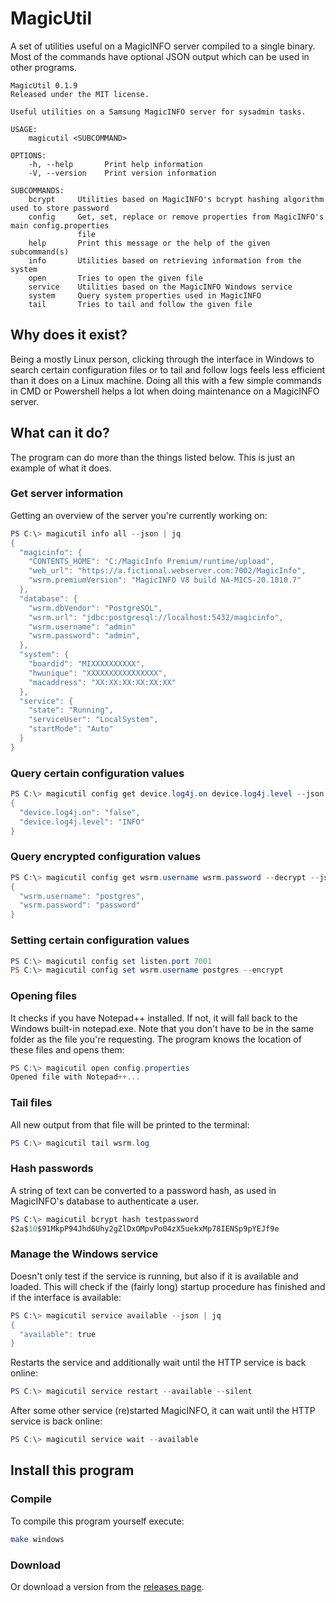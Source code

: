 # MagicUtil

A set of utilities useful on a MagicINFO server compiled to a single binary.
Most of the commands have optional JSON output which can be used in other
programs.

```
MagicUtil 0.1.9
Released under the MIT license.

Useful utilities on a Samsung MagicINFO server for sysadmin tasks.

USAGE:
    magicutil <SUBCOMMAND>

OPTIONS:
    -h, --help       Print help information
    -V, --version    Print version information

SUBCOMMANDS:
    bcrypt     Utilities based on MagicINFO's bcrypt hashing algorithm used to store password
    config     Get, set, replace or remove properties from MagicINFO's main config.properties
               file
    help       Print this message or the help of the given subcommand(s)
    info       Utilities based on retrieving information from the system
    open       Tries to open the given file
    service    Utilities based on the MagicINFO Windows service
    system     Query system properties used in MagicINFO
    tail       Tries to tail and follow the given file
```
## Why does it exist?
Being a mostly Linux person, clicking through the interface in Windows to search
certain configuration files or to tail and follow logs feels less efficient
than it does on a Linux machine. Doing all this with a few simple commands in
CMD or Powershell helps a lot when doing maintenance on a MagicINFO server.

## What can it do?
The program can do more than the things listed below. This is just an example of
what it does.

### Get server information
Getting an overview of the server you're currently working on:
```powershell
PS C:\> magicutil info all --json | jq
{
  "magicinfo": {
    "CONTENTS_HOME": "C:/MagicInfo Premium/runtime/upload",
    "web_url": "https://a.fictional.webserver.com:7002/MagicInfo",
    "wsrm.premiumVersion": "MagicINFO V8 build NA-MICS-20.1010.7"
  },
  "database": {
    "wsrm.dbVendor": "PostgreSQL",
    "wsrm.url": "jdbc:postgresql://localhost:5432/magicinfo",
    "wsrm.username": "admin"
    "wsrm.password": "admin",
  },
  "system": {
    "boardid": "MIXXXXXXXXXX",
    "hwunique": "XXXXXXXXXXXXXXXX",
    "macaddress": "XX:XX:XX:XX:XX:XX"
  },
  "service": {
    "state": "Running",
    "serviceUser": "LocalSystem",
    "startMode": "Auto"
  }
}
```

### Query certain configuration values
```powershell
PS C:\> magicutil config get device.log4j.on device.log4j.level --json | jq
{
  "device.log4j.on": "false",
  "device.log4j.level": "INFO"
}
```

### Query encrypted configuration values
```powershell
PS C:\> magicutil config get wsrm.username wsrm.password --decrypt --json | jq
{
  "wsrm.username": "postgres",
  "wsrm.password": "password"
}
```

### Setting certain configuration values
```powershell
PS C:\> magicutil config set listen.port 7001
PS C:\> magicutil config set wsrm.username postgres --encrypt
```

### Opening files
It checks if you have Notepad++ installed. If not, it will fall back to the
Windows built-in notepad.exe. Note that you don't have to be in the same folder
as the file you're requesting. The program knows the location of these files and
opens them:
```powershell
PS C:\> magicutil open config.properties
Opened file with Notepad++...
```

### Tail files
All new output from that file will be printed to the terminal:
```powershell
PS C:\> magicutil tail wsrm.log
```

### Hash passwords
A string of text can be converted to a password hash, as used in MagicINFO's database to authenticate a user.
```powershell
PS C:\> magicutil bcrypt hash testpassword
$2a$10$91MkpP94Jhd6Uhy2gZlDxOMpvPo04zX5uekxMp78IENSp9pYEJf9e
```

### Manage the Windows service
Doesn't only test if the service is running, but also if it is available and
loaded. This will check if the (fairly long) startup procedure has finished and
if the interface is available:
```powershell
PS C:\> magicutil service available --json | jq
{
  "available": true
}
```

Restarts the service and additionally wait until the HTTP service is back online:
```powershell
PS C:\> magicutil service restart --available --silent
```

After some other service (re)started MagicINFO, it can wait until the HTTP
service is back online:
```powershell
PS C:\> magicutil service wait --available
```

## Install this program

### Compile
To compile this program yourself execute:
```bash
make windows
```

### Download
Or download a version from the [releases page](https://github.com/marknijboer/MagicUtil/releases).